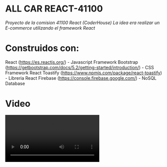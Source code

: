 # ALL CAR REACT-41100

_Proyecto de la comision 41100 React (CoderHouse)
La idea era realizar un E-commerce utilizando el framework React_

# Construidos con:

React (https://es.reactjs.org/) - Javascript Framework
Bootstrap (https://getbootstrap.com/docs/5.2/getting-started/introduction/) - CSS Framework
React Toastify (https://www.npmjs.com/package/react-toastify) - Libreria React
Firebase (https://console.firebase.google.com/) - NoSQL Database

# Video 

![alt text](https://github.com/Nicolas-M-Lopez/AllCar/blob/main/docs/AllCar%20-%20Google%20Chrome%202023-01-10%2014-13-07.mp4)
